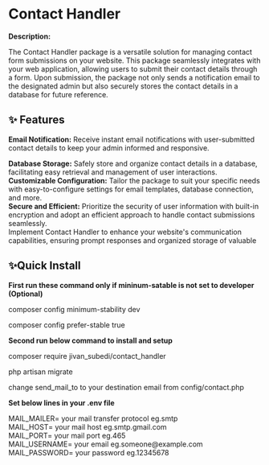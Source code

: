<h1>Contact Handler</h1>

<b>Description:</b>
<p>The Contact Handler package is a versatile solution for managing contact form submissions on your website. This package seamlessly integrates with your web application, allowing users to submit their contact details through a form. Upon submission, the package not only sends a notification email to the designated admin but also securely stores the contact details in a database for future reference.</p>
<h2>
✨ Features
</h2>
<b>
Email Notification:</b> Receive instant email notifications with user-submitted contact details to keep your admin informed and responsive.<br>

<b>Database Storage:</b> Safely store and organize contact details in a database, facilitating easy retrieval and management of user interactions.<br>
<b>Customizable Configuration:</b> Tailor the package to suit your specific needs with easy-to-configure settings for email templates, database connection, and more.<br>
<b>Secure and Efficient:</b> Prioritize the security of user information with built-in encryption and adopt an efficient approach to handle contact submissions seamlessly.
<br>
Implement Contact Handler to enhance your website's communication capabilities, ensuring prompt responses and organized storage of valuable

<h2>✨Quick Install</h2>
<p><b>First run these command only if mininum-satable is not set to developer (Optional)</b></p>
<p>composer config minimum-stability dev</p>
<p>composer config prefer-stable true</p>
<p><b>Second run below command to install and setup</b></p>
<p>composer require jivan_subedi/contact_handler</p>
<p>php artisan migrate</p>
<p>change send_mail_to to your destination email from config/contact.php</p>
<p><b>Set below lines in your .env file</b></p>
<p>MAIL_MAILER= your mail transfer protocol eg.smtp <br>
MAIL_HOST= your mail host eg.smtp.gmail.com<br>
MAIL_PORT= your mail port eg.465<br>
MAIL_USERNAME= your email eg.someone@example.com<br>
MAIL_PASSWORD= your password eg.12345678</p>

